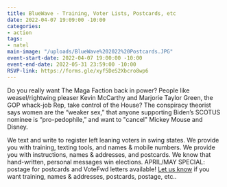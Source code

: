 ```yaml
---
title: BlueWave - Training, Voter Lists, Postcards, etc
date: 2022-04-07 19:09:00 -10:00
categories:
- action
tags:
- natel
main-image: "/uploads/BlueWave%202022%20Postcards.JPG"
event-start-date: 2022-04-07 19:00:00 -10:00
event-end-date: 2022-05-31 23:59:00 -10:00
RSVP-link: https://forms.gle/xyf5DeS2Xbcro8wp6
---
```


Do you really want The Maga Faction back in power?  People like weasel/rightwing pleaser Kevin McCarthy and Marjorie Taylor Green, the GOP whack-job Rep, take control of the House? The conspiracy theorist says women are the “weaker sex,” that anyone supporting Biden’s SCOTUS nominee is “pro-pedophile,” and want to "cancel" Mickey Mouse and Disney. 

We text and write to register left leaning voters in swing states.  We provide you with training, texting tools, and names & mobile numbers.  We provide you with instructions, names & addresses, and postcards.  We know that hand-written, personal messages win elections. APRIL/MAY SPECIAL: postage for postcards and VoteFwd letters available!  [Let us know](https://forms.gle/xyf5DeS2Xbcro8wp6) if you want training, names & addresses, postcards, postage, etc..   
